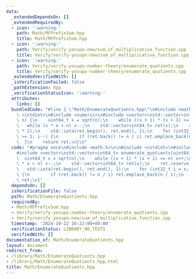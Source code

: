 ```yaml
---
data:
  _extendedDependsOn: []
  _extendedRequiredBy:
  - icon: ':warning:'
    path: Math/MFPrefixSum.hpp
    title: Math/MFPrefixSum.hpp
  - icon: ':warning:'
    path: Verify/verify-yosupo-new/sum_of_multiplicative_function.cpp
    title: Verify/verify-yosupo-new/sum_of_multiplicative_function.cpp
  - icon: ':warning:'
    path: Verify/verify-yosupo-number-theory/enumerate_quotients.cpp
    title: Verify/verify-yosupo-number-theory/enumerate_quotients.cpp
  _extendedVerifiedWith: []
  _isVerificationFailed: false
  _pathExtension: hpp
  _verificationStatusIcon: ':warning:'
  attributes:
    links: []
  bundledCode: "#line 2 \"Math/EnumerateQuotients.hpp\"\n#include <math.h>\n\n#include\
    \ <cstdint>\n#include <numeric>\n#include <vector>\nstd::vector<int64_t> enumerate_quotients(uint64_t\
    \ n) {\n    uint64_t x = sqrt(n);\n    while ((x + 1) * (x + 1) <= n) x++;\n \
    \   while (x * x > n) x--;\n    std::vector<int64_t> ret(x);\n    ret.reserve(x\
    \ * 2);\n    std::iota(ret.begin(), ret.end(), 1);\n    for (int32_t i = x; i\
    \ >= 1; i--) {\n        if (ret.back() != n / i) ret.emplace_back(n / i);\n  \
    \  }\n    return ret;\n}\n"
  code: "#pragma once\n#include <math.h>\n\n#include <cstdint>\n#include <numeric>\n\
    #include <vector>\nstd::vector<int64_t> enumerate_quotients(uint64_t n) {\n  \
    \  uint64_t x = sqrt(n);\n    while ((x + 1) * (x + 1) <= n) x++;\n    while (x\
    \ * x > n) x--;\n    std::vector<int64_t> ret(x);\n    ret.reserve(x * 2);\n \
    \   std::iota(ret.begin(), ret.end(), 1);\n    for (int32_t i = x; i >= 1; i--)\
    \ {\n        if (ret.back() != n / i) ret.emplace_back(n / i);\n    }\n    return\
    \ ret;\n}"
  dependsOn: []
  isVerificationFile: false
  path: Math/EnumerateQuotients.hpp
  requiredBy:
  - Math/MFPrefixSum.hpp
  - Verify/verify-yosupo-number-theory/enumerate_quotients.cpp
  - Verify/verify-yosupo-new/sum_of_multiplicative_function.cpp
  timestamp: '2024-10-22 16:22:00+09:00'
  verificationStatus: LIBRARY_NO_TESTS
  verifiedWith: []
documentation_of: Math/EnumerateQuotients.hpp
layout: document
redirect_from:
- /library/Math/EnumerateQuotients.hpp
- /library/Math/EnumerateQuotients.hpp.html
title: Math/EnumerateQuotients.hpp
---
```

